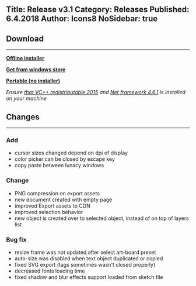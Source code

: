 Title: Release v3.1
Category: Releases
Published: 6.4.2018
Author: Icons8
NoSidebar: true
---

## Download
---
 **[Offline installer](https://desk.icons8.com/lunacy/LunacySetup_3.1.exe)**

 **[Get from windows store](https://www.microsoft.com/store/apps/9pnlmkkpcljj?ocid=badge)**

 **[Portable (no installer)](https://desk.icons8.com/lunacy/LunacyPortable_3.1.zip)**

*Ensure [that VC++ redistributable 2015](https://www.microsoft.com/en-us/download/details.aspx?id=48145)
and [Net framework 4.6.1](
https://www.microsoft.com/en-us/download/details.aspx?id=49981) is installed on your machine*

## Changes
---
### **Add**

- cursor sizes changed depend on dpi of display
- color picker can be closed by escape key
- copy paste between lunacy windows

### **Change**

- PNG compression on export assets
- new document created with empty page
- improved Export assets to CDN
- improved selection behavior
- new object is created over to selected object, instead of on top of layers list

### **Bug fix**

- resize frame was not updated after select art-board preset
- auto-size was disabled when text object duplicated or copied
- fixed SVG export (tags sometimes wasn't closed properly)
- decreased fonts loading time
- fixed shadow and blur effects support loaded from sketch file